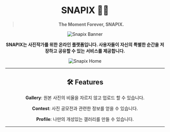 <div align="center">

# SNAPIX 📸✨  
> **The Moment Forever, SNAPIX.**  

![Snapix Banner](https://github.com/user-attachments/assets/892614ab-4806-49df-ae2e-00ad22a6d27e) 

**SNAPIX는 사진작가를 위한 온라인 플랫폼입니다. 사용자들이 자신의 특별한 순간을 저장하고 공유할 수 있는 서비스를 제공합니다.**

![Snapix Home](https://github.com/user-attachments/assets/c88445e6-7e90-407c-9edb-1a79fce5c076)

---

## 🛠 Features
**Gallery**: 원본 사진의 비율을 자르지 않고 업로드 할 수 있습니다.

**Contest**: 사진 공모전과 관련한 정보를 얻을 수 있습니다.

**Profile**: 나만의 개성있는 갤러리를 만들 수 있습니다.



---
</div>
